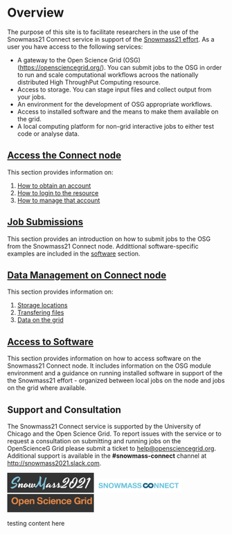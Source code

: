 # Overview

The purpose of this site is to facilitate researchers in the use of the Snowmass21 Connect service in support of the [Snowmass21 effort](https://snowmass21.org/).
As a user you have access to the following services:

* A gateway to the Open Science Grid (OSG) (https://opensciencegrid.org/). You can submit jobs to the OSG in order to run and scale computational workflows acroos the nationally distributed High ThroughPut Computing resource.
* Access to storage. You can stage input files and collect output from your jobs.
* An environment for the development of OSG appropriate workflows.
* Access to installed software and the means to make them available on the grid.
* A local computing platform for non-grid interactive jobs to either test code or analyse data.
  
## [Access the Connect node](accounting.md)

This section provides information on:

1. [How to obtain an account](accounting.md#Obtain-an-account)
2. [How to login to the resource](accounting.md#Login-to-the-Submit-Node)
3. [How to manage that account](accounting.md#Manage-your-account)  

## [Job Submissions](job_submission.md)

This section provides an introduction on how to submit jobs to the OSG from the Snowmass21 Connect node. Addittional software-specific examples are included in the [software](#Access-to-Software) section.

## [Data Management on Connect node](data_management_main.md)

This section provides information on:

1. [Storage locations](data_management_main.md#Storage-locations-on-Connect-node)
2. [Transfering files](data_management_main.md#Transferring-data)
3. [Data on the grid](data_management_main.md#Data-for-grid-jobs)
                   
## [Access to Software](software.md)

This section provides information on how to access software on the Snowmass21 Connect node. It includes information on the OSG module environment and a guidance on  running installed software in support of the the Snowmass21 effort - organized between local jobs on the node and jobs on the grid where available.

## Support and Consultation

The Snowmass21 Connect service is supported by the University of Chicago and the Open Science Grid. To report issues with the service or to request a consultation on submitting and running jobs on the OpenScienceG Grid please submit a ticket to <help@opensciencegrid.org>. Additional support is available in the **#snowmass-connect** channel at http://snowmass2021.slack.com.

<img src="snowmass2021_logo.png" alt="snowmass21" width="200"/>
<img src="snowmass-connect-logo.png" alt="snowmass21connect" width="200"/>
<img src="osg_logo2.png" alt="osg" width="200"/>

testing content here
